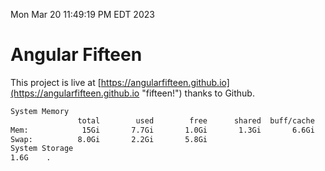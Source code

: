 Mon Mar 20 11:49:19 PM EDT 2023

# Angular Fifteen


This project is live at [https://angularfifteen.github.io](https://angularfifteen.github.io "fifteen!") thanks to Github.

```bash
System Memory
               total        used        free      shared  buff/cache   available
Mem:            15Gi       7.7Gi       1.0Gi       1.3Gi       6.6Gi       5.9Gi
Swap:          8.0Gi       2.2Gi       5.8Gi
System Storage
1.6G	.
```

